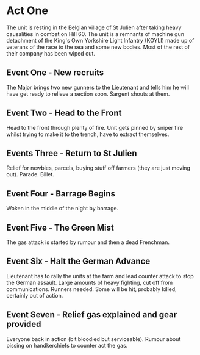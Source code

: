 # Act One

The unit is resting in the Belgian village of St Julien after taking heavy causalities in combat on Hill 60. The unit is a remnants of machine gun detachment of the King's Own Yorkshire Light Infantry (KOYLI) made up of veterans of the race to the sea and some new bodies. Most of the rest of their company has been wiped out. 

## Event One - New recruits

The Major brings two new gunners to the Lieutenant and tells him he will have get ready to relieve a section soon. Sargent shouts at them.  

## Event Two - Head to the Front

Head to the front through plenty of fire. Unit gets pinned by sniper fire whilst trying to make it to the trench, have to extract themselves. 

## Events Three - Return to St Julien

Relief for newbies, parcels, buying stuff off farmers (they are just moving out). Parade. Billet.

## Event Four - Barrage Begins

Woken in the middle of the night by barrage. 

## Event Five - The Green Mist

The gas attack is started by rumour and then a dead Frenchman.

## Event Six - Halt the German Advance

Lieutenant has to rally the units at the farm and lead counter attack to stop the German assault. Large amounts of heavy fighting, cut off from communications. Runners needed. Some will be hit, probably killed, certainly out of action. 

## Event Seven - Relief gas explained and gear provided

Everyone back in action (bit bloodied but serviceable). Rumour about pissing on handkerchiefs to counter act the gas. 
